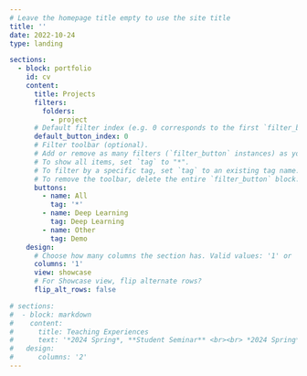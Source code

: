 ```yaml
---
# Leave the homepage title empty to use the site title
title: ''
date: 2022-10-24
type: landing

sections:
  - block: portfolio
    id: cv
    content:
      title: Projects
      filters:
        folders:
          - project
      # Default filter index (e.g. 0 corresponds to the first `filter_button` instance below).
      default_button_index: 0
      # Filter toolbar (optional).
      # Add or remove as many filters (`filter_button` instances) as you like.
      # To show all items, set `tag` to "*".
      # To filter by a specific tag, set `tag` to an existing tag name.
      # To remove the toolbar, delete the entire `filter_button` block.
      buttons:
        - name: All
          tag: '*'
        - name: Deep Learning
          tag: Deep Learning
        - name: Other
          tag: Demo
    design:
      # Choose how many columns the section has. Valid values: '1' or '2'.
      columns: '1'
      view: showcase
      # For Showcase view, flip alternate rows?
      flip_alt_rows: false

# sections:
#  - block: markdown
#    content:
#      title: Teaching Experiences
#      text: '*2024 Spring*, **Student Seminar** <br><br> *2024 Spring*, **Mathematical Machine Learning Theory** <br><br> *2022 Fall*, **Mathematical Foundation of  Deep Neural Networks**'
#   design:
#      columns: '2'
---
```

